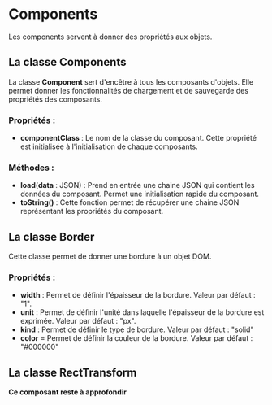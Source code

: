 # Components

Les components servent à donner des propriétés aux objets.

## La classe Components

La classe **Component** sert d'encêtre à tous les composants d'objets. Elle permet donner les fonctionnalités de chargement et de sauvegarde des propriétés des composants.

### Propriétés : 
 * **componentClass** : Le nom de la classe du composant. Cette propriété est initialisée à l'initialisation de chaque composants.

### Méthodes : 
 * **load**(**data** : JSON) : Prend en entrée une chaine JSON qui contient les données du composant. Permet une initialisation rapide du composant.
 * **toString()** : Cette fonction permet de récupérer une chaine JSON représentant les propriétés du composant.

## La classe Border
Cette classe permet de donner une bordure à un objet DOM.

### Propriétés : 
 * **width** : Permet de définir l'épaisseur de la bordure. Valeur par défaut : "1".
 * **unit** : Permet de définir l'unité dans laquelle l'épaisseur de la bordure est exprimée. Valeur par défaut : "px".
 * **kind** : Permet de définir le type de bordure. Valeur par défaut : "solid"
 * **color** = Permet de définir la couleur de la bordure. Valeur par défaut : "#000000"

## La classe RectTransform

**Ce composant reste à approfondir**